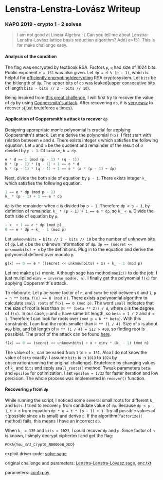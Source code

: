 # Lenstra-Lenstra-Lovász Writeup

### KAPO 2019 - crypto 1 - 2 solves

> I am not good at Linear Algebra : (
Can you tell me about Lenstra-Lenstra-Lovász lattice basis reduction algorithm?
Add) e=151. This is for make challenge easy.

#### Analysis of the condition

The flag was encrypted by textbook RSA. Factors `p`, `q` had size of 1024 bits. Public exponent `e = 151` was also given. Let `dp = d % (p - 1)`, which is helpful for [efficiently encrypting/decrypting](https://www.techscience.com/doi/10.3970/icces.2008.005.255.pdf#targetText=Chinese%20Remainder%20Theorem%20in%20RSA%2DCRT&targetText=It%20results%20in%20a%20decryption,system%20can%20be%20totally%20broken.) RSA cryptosystem. Let `bits` be the bitlength of `dp`. The upper bits of `dp` was leaked(upper consecutive bits of length `bits - bits // 2 - bits // 10`).

Being inspired from [this great challenge](https://github.com/p4-team/ctf/tree/master/2019-09-02-tokyowesterns/happy), I will first try to recover the value of `dp` by using [Coppersmith's attack](https://en.wikipedia.org/wiki/Coppersmith%27s_attack). After recovering `dp`, it is [very easy](https://medium.com/@nicebowlofsoup/picoctf-2017-weirderrsa-writeup-194b30cb3316) to recover `p`(just bruteforce `e` times).

#### Application of Coppersmith's attack to recover `dp`

Designing appropriate monic polynomial is crucial for applying Coppersmith's attack. Let me derive the polynomial `f(x)`. I first start with relation between `e` and `d`. There exists integer `k` which satisfies the following equation. Let `a` and `b` be the quotient and remainder of the result of `d` divided by `p - 1`. Of course, `b = dp`.

```python
e * d == 1 (mod (p - 1) * (q - 1))
k * (p - 1) * (q - 1) + 1 == e * d
k * (p - 1) * (q - 1) + 1 == e * (a * (p - 1) + dp)
```

Next, divide the both side of equation by `p - 1`. There exists integer `k_` which satisfies the following equation.

```python
1 == e * dp (mod p - 1)
k_ * (p - 1) + 1 == e * dp
```

`dp` is the remainder when `d` is divided by `p - 1`. Therefore `dp < p - 1`, by definition of remainder. `k_ * (p - 1) + 1 == e * dp`, so `k_ < e`. Divide the both side of equation by `p`.

```python
- k_ + 1 == e * dp (mod p)
0 == e * dp + k_ - 1 (mod p)
```

Let `unknownbits = bits // 2 - bits // 10` be the number of unknown bits of `dp`. Let `x` be the unknown information of `dp`. `dp == (secret << unknownbits) + x` by the definitions. Plug in to the equation and derive the polynomial defined over modulo `p`.

```python
g(x) == 0 == e * ((secret << unknownbits) + x) + k_ - 1 (mod p)
```

Let me make `g(x)` monic. Although sage has method `monic()` to do the job, I just muliplied `einv = inverse_mod(e, n)`. I finally get the polynomial `f(x)` for applying Coppersmith's attack.

To elaborate, Let `p` be some factor of `n`, and `beta` be real between `0` and `1`, `p = n ** beta`. `f(x) == 0 (mod n)`. There exists a polynomial algorithm to calculate `small roots` of `f(x) == 0 (mod p)`. The word `small` indicates that the size of root is less than `(N ** (beta ** 2)) / d`, where `d` is the degree of `f(x)`. In our case, `p` and `q` have same bit length, so `beta = 1 / 2` and `d = 1`. Therefore I can look for roots over `(mod p = N ** beta)`. With this constraints, I can find the roots smaller than `N ** (1 / 4)`. Size of `x` is about `400` bits, and bit length of `N ** (1 / 4) = 512 > 400`, so finding root is possible!. The proof of the attack can be found [here](https://voidma.in/assets/2019/09/happy/lll_survey.pdf).

```python
f(x) == 0 == (secret << unknownbits) + x + einv * (k_ - 1) (mod n)
```

The value of `k_` can be varied from `1` to `e = 151`. Also I do not know the value of `bits` exactly. I assume `bits` is in `1019` to `1024` by observation(running the original challenge). Bruteforce by changing values of `k_` and `bits` and apply `small_roots()` method. Tweak parameters `beta` and `epsilon` for optimization. I set `epsilon = 1/32` for faster iteration and low precision. The whole process was implemented in `recover()` function.

#### Recovering `p` from `dp`

While running the script, I noticed some several small roots for different `k_` and `bits`. I tried to recover `p` from candidate value of `dp`. Because `dp < p - 1`, `t < e` from equation `dp * e = t * (p - 1) + 1`. Try all possible values of `t`(possible since `e` is small) and derive `p`. If the algorithm(`factorize()` method) fails, this means I have an incorrect `dp`.

When `k_ = 130` and `bits = 1023`, I could recover `dp` and `p`. Since factor of `n` is known, I simply decrypt ciphertext and get the flag:

```
POKA{You_4r3_Crypt0_N00000B_XDD}
```

exploit driver code: [solve.sage](solve.sage)

original challenge and parameters: [Lenstra-Lenstra-Lovasz.sage](Lenstra-Lenstra-Lovasz.sage), [enc.txt](enc.txt)

parameters: [config.py](config.py)


